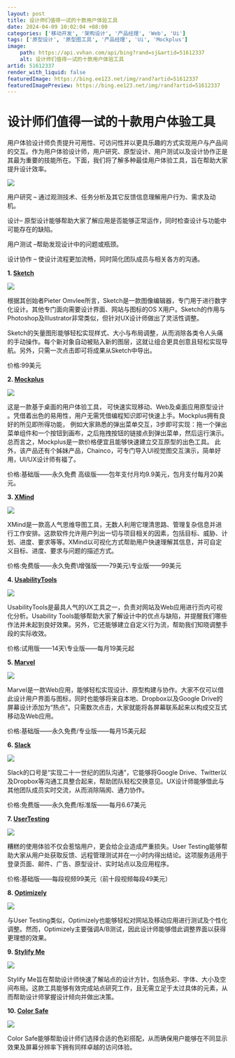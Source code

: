 ```yaml
---
layout: post
title: 设计师们值得一试的十款用户体验工具
date: 2024-04-09 10:02:04 +08:00
categories: ['移动开发', '架构设计', '产品经理', 'Web', 'Ui']
tags: ['原型设计', '原型图工具', '产品经理', 'Ui', 'Mockplus']
image:
    path: https://api.vvhan.com/api/bing?rand=sj&artid=51612337
    alt: 设计师们值得一试的十款用户体验工具
artid: 51612337
render_with_liquid: false
featuredImage: https://bing.ee123.net/img/rand?artid=51612337
featuredImagePreview: https://bing.ee123.net/img/rand?artid=51612337
---
```


# 设计师们值得一试的十款用户体验工具

用户体验设计师负责提升可用性、可访问性并以更具乐趣的方式实现用户与产品间的交互。作为用户体验设计师，用户研究、原型设计、用户测试以及设计协作正是其最为重要的技能所在。下面，我们将了解多种最佳用户体验工具，旨在帮助大家提升设计效率。

[![](https://i-blog.csdnimg.cn/blog_migrate/35963a19cb42164108818f10eb7fa361.jpeg)](https://i-blog.csdnimg.cn/blog_migrate/35963a19cb42164108818f10eb7fa361.jpeg)

用户研究 – 通过观测技术、任务分析及其它反馈信息理解用户行为、需求及动机。

设计– 原型设计能够帮助大家了解应用是否能够正常运作，同时检查设计与功能中可能存在的缺陷。

用户测试 –帮助发现设计中的问题或瓶颈。

设计协作 – 使设计流程更加流畅，同时简化团队成员与相关各方的沟通。

**1.
[Sketch](https://www.sketchapp.com/)**

[![](https://i-blog.csdnimg.cn/blog_migrate/2243e6e2b59729f7dce15f0f3f702bca.jpeg)](https://i-blog.csdnimg.cn/blog_migrate/2243e6e2b59729f7dce15f0f3f702bca.jpeg)

根据其创始者Pieter Omvlee所言，Sketch是一款图像编辑器，专门用于进行数字化设计。其他专门面向需要设计界面、网站与图标的OS X用户。Sketch的作用与Photoshop及Illustrator非常类似，但针对UX设计师做出了灵活性调整。

Sketch的矢量图形能够轻松实现样式、大小与布局调整，从而消除各类令人头痛的手动操作。每个新对象自动被贴入新的图层，这就让组合更具创意且轻松实现导航。另外，只需一次点击即可将成果从Sketch中导出。

价格:99美元

**2.
[Mockplus](http://www.mockplus.com/)**

[![](https://i-blog.csdnimg.cn/blog_migrate/7c82b7c8a978f3dab6899f1d2f8d66c8.jpeg)](https://i-blog.csdnimg.cn/blog_migrate/7c82b7c8a978f3dab6899f1d2f8d66c8.jpeg)

这是一款基于桌面的用户体验工具， 可快速实现移动、Web及桌面应用原型设计 。凭借着出色的易用性，用户无需凭借编程知识即可快速上手。Mockplus拥有良好的所见即所得功能， 例如大家熟悉的弹出菜单交互，3步即可实现：拖一个弹出菜单组件和一个按钮到画布，之后拖拽按钮的链接点到弹出菜单，然后运行演示。 总而言之，Mockplus是一款价格便宜且能够快速建立交互原型的出色工具。 此外，该产品还有个姊妹产品，Chainco，可专门导入UI视觉图交互演示，简单好用，UI/UX设计师有福了。

价格:基础版——永久免费 高级版——包年支付月均9.9美元，包月支付每月20美元。

**3.
[XMind](http://www.xmind.net/)**

[![](https://i-blog.csdnimg.cn/blog_migrate/6a8b74f16c6f784cf1450d828482f0a6.jpeg)](https://i-blog.csdnimg.cn/blog_migrate/6a8b74f16c6f784cf1450d828482f0a6.jpeg)

XMind是一款高人气思维导图工具，无数人利用它理清思路、管理复杂信息并进行工作安排。这款软件允许用户列出一切与项目相关的因素，包括目标、威胁、计划、进度、要求等等。XMind以可视化方式帮助用户快速理解其信息，并可自定义目标、进度、要求与问题的描述方式。

价格:免费版——永久免费\增强版——79美元\专业版——99美元

**4.
[UsabilityTools](http://usabilitytools.com/)**

[![](https://i-blog.csdnimg.cn/blog_migrate/ebbc516ef1d6e6281ee636dda5fa9e87.jpeg)](https://i-blog.csdnimg.cn/blog_migrate/ebbc516ef1d6e6281ee636dda5fa9e87.jpeg)

UsabilityTools是最具人气的UX工具之一，负责对网站及Web应用进行页内可视化分析。Usability Tools能够帮助大家了解设计中的优点与缺陷，并提醒我们哪些作法并未起到良好效果。另外，它还能够建立自定义行为流，帮助我们知晓调整手段的实际收效。

价格:试用版——14天\专业版——每月19美元起

**5.
[Marvel](https://marvelapp.com/)**

[![](https://i-blog.csdnimg.cn/blog_migrate/f120211197ba70fc1d7d21fd0fa36416.jpeg)](https://i-blog.csdnimg.cn/blog_migrate/f120211197ba70fc1d7d21fd0fa36416.jpeg)

Marvel是一款Web应用，能够轻松实现设计、原型构建与协作。大家不仅可以借此设计用户界面与图标，同时也能够将来自本地、Dropbox以及Google Drive的屏幕设计添加为“热点”。只需数次点击，大家就能将各屏幕联系起来以构成交互式移动及Web应用。

价格:基础版——永久免费/专业版——每月15美元起

**6.
[Slack](https://slack.com/)**

[![](https://i-blog.csdnimg.cn/blog_migrate/c1ab8afb2e9a06e1f4dd3d3472cc3e68.jpeg)](https://i-blog.csdnimg.cn/blog_migrate/c1ab8afb2e9a06e1f4dd3d3472cc3e68.jpeg)

Slack的口号是“实现二十一世纪的团队沟通”，它能够将Google Drive、Twitter以及Dropbox等沟通工具整合起来，帮助团队轻松交换意见。UX设计师能够借此与其他团队成员实时交流，从而消除隔阂、通力协作。

价格:免费版——永久免费/标准版——每月6.67美元

**7.
[UserTesting](https://www.usertesting.com/)**

[![](https://i-blog.csdnimg.cn/blog_migrate/c7abe3274f85d58aeee0a5e914dc426b.jpeg)](https://i-blog.csdnimg.cn/blog_migrate/c7abe3274f85d58aeee0a5e914dc426b.jpeg)

糟糕的使用体验不仅会惹恼用户，更会给企业造成严重损失。User Testing能够帮助大家从用户处获取反馈、远程管理测试并在一小时内得出结论。这项服务适用于登录页面、邮件、广告、原型设计、实时站点以及应用程序。

价格:基础版——每段视频99美元（前十段视频每段49美元）

**8.
[Optimizely](http://www.optimizely.com/)**

[![](https://i-blog.csdnimg.cn/blog_migrate/3697dae6627b420673cdb0ae2bcb4a89.jpeg)](https://i-blog.csdnimg.cn/blog_migrate/3697dae6627b420673cdb0ae2bcb4a89.jpeg)

与User Testing类似，Optimizely也能够轻松对网站及移动应用进行测试及个性化调整。然而，Optimizely主要强调A/B测试，因此设计师能够借此调整界面以获得更理想的效果。

**9.
[Stylify Me](http://stylifyme.com/)**

[![](https://i-blog.csdnimg.cn/blog_migrate/d98dba4506442a0d8def5b2705593ff3.jpeg)](https://i-blog.csdnimg.cn/blog_migrate/d98dba4506442a0d8def5b2705593ff3.jpeg)

Stylify Me旨在帮助设计师快速了解站点的设计方针，包括色彩、字体、大小及空间布局。这款工具能够有效完成站点研究工作，且无需立足于太过具体的元素，从而帮助设计师掌握设计倾向并做出决策。

**10.
[Color Safe](http://colorsafe.co/)**

[![](https://i-blog.csdnimg.cn/blog_migrate/6488d202e712b9f145b49bb1e750eae9.jpeg)](https://i-blog.csdnimg.cn/blog_migrate/6488d202e712b9f145b49bb1e750eae9.jpeg)

Color Safe能够帮助设计师们选择合适的色彩搭配，从而确保用户能够在不同显示效果及屏幕分辨率下拥有同样卓越的访问体验。